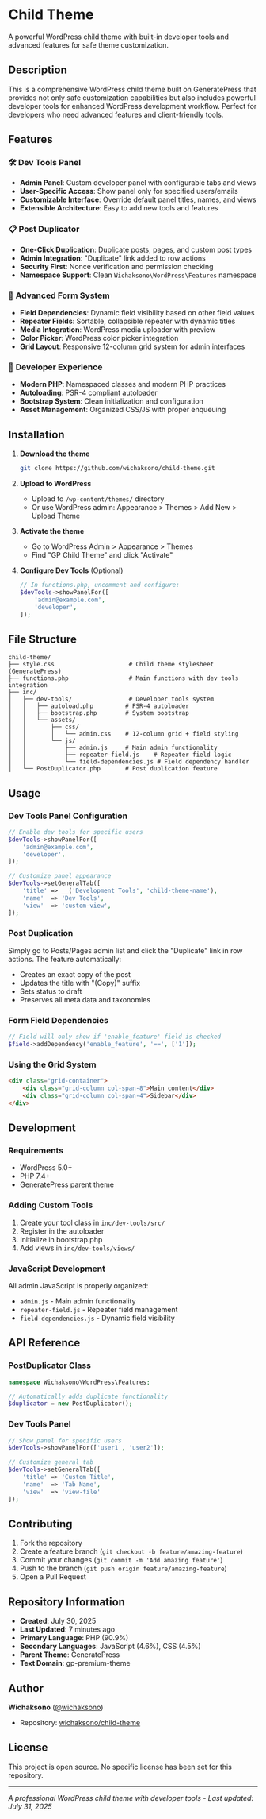 # Child Theme

A powerful WordPress child theme with built-in developer tools and advanced features for safe theme customization.

## Description

This is a comprehensive WordPress child theme built on GeneratePress that provides not only safe customization capabilities but also includes powerful developer tools for enhanced WordPress development workflow. Perfect for developers who need advanced features and client-friendly tools.

## Features

### 🛠️ **Dev Tools Panel**
- **Admin Panel**: Custom developer panel with configurable tabs and views
- **User-Specific Access**: Show panel only for specified users/emails
- **Customizable Interface**: Override default panel titles, names, and views
- **Extensible Architecture**: Easy to add new tools and features

### 📋 **Post Duplicator**
- **One-Click Duplication**: Duplicate posts, pages, and custom post types
- **Admin Integration**: "Duplicate" link added to row actions
- **Security First**: Nonce verification and permission checking
- **Namespace Support**: Clean `Wichaksono\WordPress\Features` namespace

### 🎨 **Advanced Form System**
- **Field Dependencies**: Dynamic field visibility based on other field values
- **Repeater Fields**: Sortable, collapsible repeater with dynamic titles
- **Media Integration**: WordPress media uploader with preview
- **Color Picker**: WordPress color picker integration
- **Grid Layout**: Responsive 12-column grid system for admin interfaces

### 🎯 **Developer Experience**
- **Modern PHP**: Namespaced classes and modern PHP practices
- **Autoloading**: PSR-4 compliant autoloader
- **Bootstrap System**: Clean initialization and configuration
- **Asset Management**: Organized CSS/JS with proper enqueuing

## Installation

1. **Download the theme**
   ```bash
   git clone https://github.com/wichaksono/child-theme.git
   ```

2. **Upload to WordPress**
    - Upload to `/wp-content/themes/` directory
    - Or use WordPress admin: Appearance > Themes > Add New > Upload Theme

3. **Activate the theme**
    - Go to WordPress Admin > Appearance > Themes
    - Find "GP Child Theme" and click "Activate"

4. **Configure Dev Tools** (Optional)
   ```php
   // In functions.php, uncomment and configure:
   $devTools->showPanelFor([
       'admin@example.com',
       'developer',
   ]);
   ```

## File Structure

```
child-theme/
├── style.css                     # Child theme stylesheet (GeneratePress)
├── functions.php                 # Main functions with dev tools integration
├── inc/
│   ├── dev-tools/                # Developer tools system
│   │   ├── autoload.php         # PSR-4 autoloader
│   │   ├── bootstrap.php        # System bootstrap
│   │   └── assets/
│   │       ├── css/
│   │       │   └── admin.css    # 12-column grid + field styling
│   │       └── js/
│   │           ├── admin.js     # Main admin functionality
│   │           ├── repeater-field.js    # Repeater field logic
│   │           └── field-dependencies.js # Field dependency handler
│   └── PostDuplicator.php       # Post duplication feature
```

## Usage

### Dev Tools Panel Configuration

```php
// Enable dev tools for specific users
$devTools->showPanelFor([
    'admin@example.com',
    'developer',
]);

// Customize panel appearance
$devTools->setGeneralTab([
    'title' => __('Development Tools', 'child-theme-name'),
    'name'  => 'Dev Tools',
    'view'  => 'custom-view',
]);
```

### Post Duplication

Simply go to Posts/Pages admin list and click the "Duplicate" link in row actions. The feature automatically:
- Creates an exact copy of the post
- Updates the title with "(Copy)" suffix
- Sets status to draft
- Preserves all meta data and taxonomies

### Form Field Dependencies

```php
// Field will only show if 'enable_feature' field is checked
$field->addDependency('enable_feature', '==', ['1']);
```

### Using the Grid System

```html
<div class="grid-container">
    <div class="grid-column col-span-8">Main content</div>
    <div class="grid-column col-span-4">Sidebar</div>
</div>
```

## Development

### Requirements
- WordPress 5.0+
- PHP 7.4+
- GeneratePress parent theme

### Adding Custom Tools

1. Create your tool class in `inc/dev-tools/src/`
2. Register in the autoloader
3. Initialize in bootstrap.php
4. Add views in `inc/dev-tools/views/`

### JavaScript Development

All admin JavaScript is properly organized:
- `admin.js` - Main admin functionality
- `repeater-field.js` - Repeater field management
- `field-dependencies.js` - Dynamic field visibility

## API Reference

### PostDuplicator Class

```php
namespace Wichaksono\WordPress\Features;

// Automatically adds duplicate functionality
$duplicator = new PostDuplicator();
```

### Dev Tools Panel

```php
// Show panel for specific users
$devTools->showPanelFor(['user1', 'user2']);

// Customize general tab
$devTools->setGeneralTab([
    'title' => 'Custom Title',
    'name'  => 'Tab Name',
    'view'  => 'view-file'
]);
```

## Contributing

1. Fork the repository
2. Create a feature branch (`git checkout -b feature/amazing-feature`)
3. Commit your changes (`git commit -m 'Add amazing feature'`)
4. Push to the branch (`git push origin feature/amazing-feature`)
5. Open a Pull Request

## Repository Information

- **Created**: July 30, 2025
- **Last Updated**: 7 minutes ago
- **Primary Language**: PHP (90.9%)
- **Secondary Languages**: JavaScript (4.6%), CSS (4.5%)
- **Parent Theme**: GeneratePress
- **Text Domain**: gp-premium-theme

## Author

**Wichaksono** ([@wichaksono](https://github.com/wichaksono))
- Repository: [wichaksono/child-theme](https://github.com/wichaksono/child-theme)

## License

This project is open source. No specific license has been set for this repository.

---

*A professional WordPress child theme with developer tools - Last updated: July 31, 2025*
